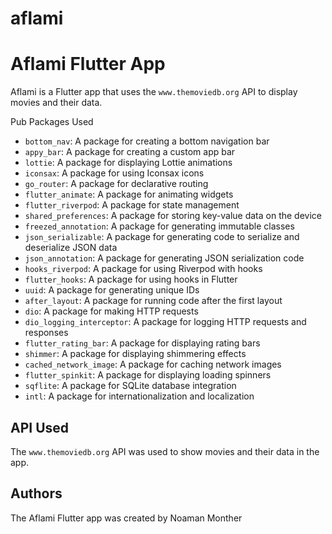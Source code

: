 # aflami

# Aflami Flutter App

Aflami is a Flutter app that uses the `www.themoviedb.org` API to display movies and their data. 



Pub Packages Used

* `bottom_nav`: A package for creating a bottom navigation bar
* `appy_bar`: A package for creating a custom app bar
* `lottie`: A package for displaying Lottie animations
* `iconsax`: A package for using Iconsax icons
* `go_router`: A package for declarative routing
* `flutter_animate`: A package for animating widgets
* `flutter_riverpod`: A package for state management
* `shared_preferences`: A package for storing key-value data on the device
* `freezed_annotation`: A package for generating immutable classes
* `json_serializable`: A package for generating code to serialize and deserialize JSON data
* `json_annotation`: A package for generating JSON serialization code
* `hooks_riverpod`: A package for using Riverpod with hooks
* `flutter_hooks`: A package for using hooks in Flutter
* `uuid`: A package for generating unique IDs
* `after_layout`: A package for running code after the first layout
* `dio`: A package for making HTTP requests
* `dio_logging_interceptor`: A package for logging HTTP requests and responses
* `flutter_rating_bar`: A package for displaying rating bars
* `shimmer`: A package for displaying shimmering effects
* `cached_network_image`: A package for caching network images
* `flutter_spinkit`: A package for displaying loading spinners
* `sqflite`: A package for SQLite database integration
* `intl`: A package for internationalization and localization

## API Used

The `www.themoviedb.org` API was used to show movies and their data in the app.

## Authors

The Aflami Flutter app was created by Noaman Monther
